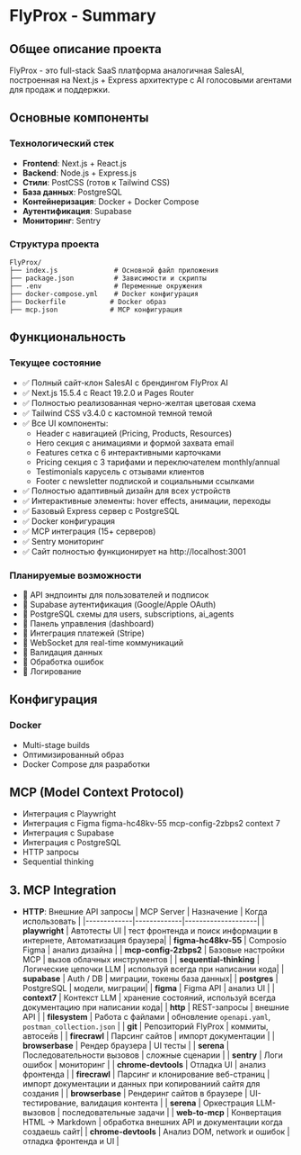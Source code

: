 # FlyProx - Summary

## Общее описание проекта

FlyProx - это full-stack SaaS платформа аналогичная SalesAI, построенная на Next.js + Express архитектуре с AI голосовыми агентами для продаж и поддержки.

## Основные компоненты

### Технологический стек
- **Frontend**: Next.js + React.js
- **Backend**: Node.js + Express.js
- **Стили**: PostCSS (готов к Tailwind CSS)
- **База данных**: PostgreSQL
- **Контейнеризация**: Docker + Docker Compose
- **Аутентификация**: Supabase
- **Мониторинг**: Sentry 

### Структура проекта
```
FlyProx/
├── index.js              # Основной файл приложения
├── package.json          # Зависимости и скрипты
├── .env                  # Переменные окружения
├── docker-compose.yml    # Docker конфигурация
├── Dockerfile           # Docker образ
├── mcp.json             # MCP конфигурация

```

## Функциональность

### Текущее состояние
- ✅ Полный сайт-клон SalesAI с брендингом FlyProx AI
- ✅ Next.js 15.5.4 с React 19.2.0 и Pages Router
- ✅ Полностью реализованная черно-желтая цветовая схема
- ✅ Tailwind CSS v3.4.0 с кастомной темной темой
- ✅ Все UI компоненты:
  - Header с навигацией (Pricing, Products, Resources)
  - Hero секция с анимациями и формой захвата email
  - Features сетка с 6 интерактивными карточками
  - Pricing секция с 3 тарифами и переключателем monthly/annual
  - Testimonials карусель с отзывами клиентов
  - Footer с newsletter подпиской и социальными ссылками
- ✅ Полностью адаптивный дизайн для всех устройств
- ✅ Интерактивные элементы: hover effects, анимации, переходы
- ✅ Базовый Express сервер с PostgreSQL
- ✅ Docker конфигурация
- ✅ MCP интеграция (15+ серверов)
- ✅ Sentry мониторинг
- ✅ Сайт полностью функционирует на http://localhost:3001

### Планируемые возможности
- 🔲 API эндпоинты для пользователей и подписок
- 🔲 Supabase аутентификация (Google/Apple OAuth)
- 🔲 PostgreSQL схемы для users, subscriptions, ai_agents
- 🔲 Панель управления (dashboard)
- 🔲 Интеграция платежей (Stripe)
- 🔲 WebSocket для real-time коммуникаций
- 🔲 Валидация данных
- 🔲 Обработка ошибок
- 🔲 Логирование

## Конфигурация


### Docker
- Multi-stage builds
- Оптимизированный образ
- Docker Compose для разработки

## MCP (Model Context Protocol)
- Интеграция с Playwright
- Интеграция с Figma 
figma-hc48kv-55
mcp-config-2zbps2
context 7 
- Интеграция с Supabase
- Интеграция с PostgreSQL
- HTTP запросы
- Sequential thinking
## 3. MCP Integration
- **HTTP**: Внешние API запросы
| MCP Server | Назначение | Когда использовать |
|-------------|-------------|--------------------|
| **playwright** | Автотесты UI | тест фронтенда и поиск информации в интернете, Автоматизация браузера|
| **figma-hc48kv-55** | Composio Figma | анализ дизайна |
| **mcp-config-2zbps2** | Базовые настройки MCP | вызов облачных инструментов |
| **sequential-thinking** | Логические цепочки LLM | используй всегда при написании кода|
| **supabase** | Auth / DB | миграции, токены база данных|
| **postgres** | PostgreSQL | модели, миграции|
| **figma** | Figma API | анализ UI |
| **context7** | Контекст LLM | хранение состояний, используй всегда документацию при написании кода|
| **http** | REST-запросы | внешние API |
| **filesystem** | Работа с файлами | обновление `openapi.yaml`, `postman_collection.json` |
| **git** | Репозиторий FlyProx | коммиты, автосейв |
| **firecrawl** | Парсинг сайтов | импорт документации |
| **browserbase** | Рендер браузера | UI тесты |
| **serena** | Последовательности вызовов | сложные сценарии |
| **sentry** | Логи ошибок | мониторинг |
| **chrome-devtools** | Отладка UI | анализ фронтенда |
| **firecrawl** | Парсинг и клонирование веб-страниц | импорт документации и данных при копированиий сайтя для создания |
| **browserbase** | Рендеринг сайтов в браузере | UI-тестирование, валидация контента |
| **serena** | Оркестрация LLM-вызовов | последовательные задачи |
| **web-to-mcp** | Конвертация HTML → Markdown | обработка внешних API и документации когда создаешь сайт|
| **chrome-devtools** | Анализ DOM, network и ошибок | отладка фронтенда и UI |





